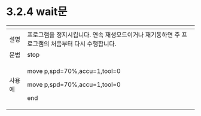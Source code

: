 # 3.2.4 wait문



<table>
  <thead>
    <tr>
      <th style="text-align:left"></th>
      <th style="text-align:left"></th>
    </tr>
  </thead>
  <tbody>
    <tr>
      <td style="text-align:left">&#xC124;&#xBA85;</td>
      <td style="text-align:left">&#xD504;&#xB85C;&#xADF8;&#xB7A8;&#xC744; &#xC815;&#xC9C0;&#xC2DC;&#xD0B5;&#xB2C8;&#xB2E4;.
        &#xC5F0;&#xC18D; &#xC7AC;&#xC0DD;&#xBAA8;&#xB4DC;&#xC774;&#xAC70;&#xB098;
        &#xC7AC;&#xAE30;&#xB3D9;&#xD558;&#xBA74; &#xC8FC; &#xD504;&#xB85C;&#xADF8;&#xB7A8;&#xC758;
        &#xCC98;&#xC74C;&#xBD80;&#xD130; &#xB2E4;&#xC2DC; &#xC218;&#xD589;&#xD569;&#xB2C8;&#xB2E4;.</td>
    </tr>
    <tr>
      <td style="text-align:left">&#xBB38;&#xBC95;</td>
      <td style="text-align:left">stop</td>
    </tr>
    <tr>
      <td style="text-align:left">&#xC0AC;&#xC6A9; &#xC608;</td>
      <td style="text-align:left">
        <p>move p,spd=70%,accu=1,tool=0
          <br />
        </p>
        <p>move p,spd=70%,accu=1,tool=0
          <br />
        </p>
        <p>end
          <br />
        </p>
      </td>
    </tr>
  </tbody>
</table>

